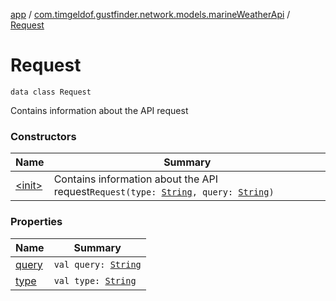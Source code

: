 [app](../../index.md) / [com.timgeldof.gustfinder.network.models.marineWeatherApi](../index.md) / [Request](./index.md)

# Request

`data class Request`

Contains information about the API request

### Constructors

| Name | Summary |
|---|---|
| [&lt;init&gt;](-init-.md) | Contains information about the API request`Request(type: `[`String`](https://kotlinlang.org/api/latest/jvm/stdlib/kotlin/-string/index.html)`, query: `[`String`](https://kotlinlang.org/api/latest/jvm/stdlib/kotlin/-string/index.html)`)` |

### Properties

| Name | Summary |
|---|---|
| [query](query.md) | `val query: `[`String`](https://kotlinlang.org/api/latest/jvm/stdlib/kotlin/-string/index.html) |
| [type](type.md) | `val type: `[`String`](https://kotlinlang.org/api/latest/jvm/stdlib/kotlin/-string/index.html) |

